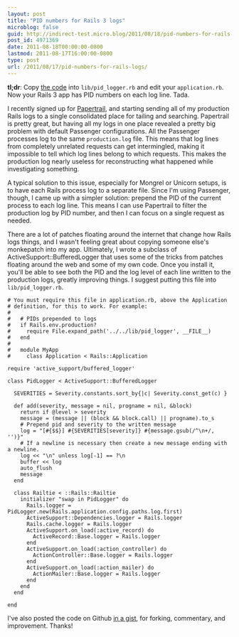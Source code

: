```yaml
---
layout: post
title: "PID numbers for Rails 3 logs"
microblog: false
guid: http://indirect-test.micro.blog/2011/08/18/pid-numbers-for-rails-logs/
post_id: 4971369
date: 2011-08-18T00:00:00-0800
lastmod: 2011-08-17T16:00:00-0800
type: post
url: /2011/08/17/pid-numbers-for-rails-logs/
---
```

**tl;dr**: Copy [the code][1] into `lib/pid_logger.rb` and edit your `application.rb`. Now your Rails 3 app has PID numbers on each log line. Tada.

I recently signed up for [Papertrail](http://papertrailapp.com), and starting sending all of my production Rails logs to a single consolidated place for tailing and searching. Papertrail is pretty great, but having all my logs in one place revealed a pretty big problem with default Passenger configurations. All the Passenger processes log to the same `production.log` file. This means that log lines from completely unrelated requests can get intermingled, making it impossible to tell which log lines belong to which requests. This makes the production log nearly useless for reconstructing what happened while investigating something.

A typical solution to this issue, especially for Mongrel or Unicorn setups, is to have each Rails process log to a separate file. Since I'm using Passenger, though, I came up with a simpler solution: prepend the PID of the current process to each log line. This means I can use Papertrail to filter the production log by PID number, and then I can focus on a single request as needed.

There are a lot of patches floating around the internet that change how Rails logs things, and I wasn't feeling great about copying someone else's monkepatch into my app. Ultimately, I wrote a subclass of ActiveSupport::BufferedLogger that uses some of the tricks from patches floating around the web and some of my own code. Once you install it, you'll be able to see both the PID and the log level of each line written to the production logs, greatly improving things. I suggest putting this file into `lib/pid_logger.rb`.

    # You must require this file in application.rb, above the Application
    # definition, for this to work. For example:
    #
    #   # PIDs prepended to logs
    #   if Rails.env.production?
    #     require File.expand_path('../../lib/pid_logger', __FILE__)
    #   end
    #
    #   module MyApp
    #     class Application < Rails::Application

    require 'active_support/buffered_logger'

    class PidLogger < ActiveSupport::BufferedLogger

      SEVERITIES = Severity.constants.sort_by{|c| Severity.const_get(c) }

      def add(severity, message = nil, progname = nil, &block)
        return if @level > severity
        message = (message || (block && block.call) || progname).to_s
        # Prepend pid and severity to the written message
        log = "[#{$$}] #{SEVERITIES[severity]} #{message.gsub(/^\n+/, '')}"
        # If a newline is necessary then create a new message ending with a newline.
        log << "\n" unless log[-1] == ?\n
        buffer << log
        auto_flush
        message
      end

      class Railtie < ::Rails::Railtie
        initializer "swap in PidLogger" do
          Rails.logger = PidLogger.new(Rails.application.config.paths.log.first)
          ActiveSupport::Dependencies.logger = Rails.logger
          Rails.cache.logger = Rails.logger
          ActiveSupport.on_load(:active_record) do
            ActiveRecord::Base.logger = Rails.logger
          end
          ActiveSupport.on_load(:action_controller) do
            ActionController::Base.logger = Rails.logger
          end
          ActiveSupport.on_load(:action_mailer) do
            ActionMailer::Base.logger = Rails.logger
          end
        end
      end

    end

I've also posted the code on Github [in a gist][1], for forking, commentary, and improvement. Thanks!

[1]:https://gist.github.com/1091527
